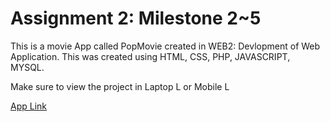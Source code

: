 # Assignment 2: Milestone 2~5

This is a movie App called PopMovie created in WEB2: Devlopment of Web Application. This was created using HTML, CSS, PHP, JAVASCRIPT, MYSQL.

Make sure to view the project in Laptop L or Mobile L



[App Link](https://comp-3512-w22-team-01.herokuapp.com)
